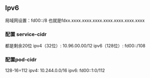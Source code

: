 ## Ipv6
局域网设置：fd00::/8
也就是fdxx.xxxx.xxxx.xxxx.xxxx.xxxx.xxxx.xxxx

### 配置 service-cidr
都是剩余20位
ipv4（32位）: 10.96.00.00/12
ipv6（128位）: fd00::/108

### 配置pod-cidr
128-16=112
ipv4: 10.244.0.0/16
ipv6: fd00::1:0/112
